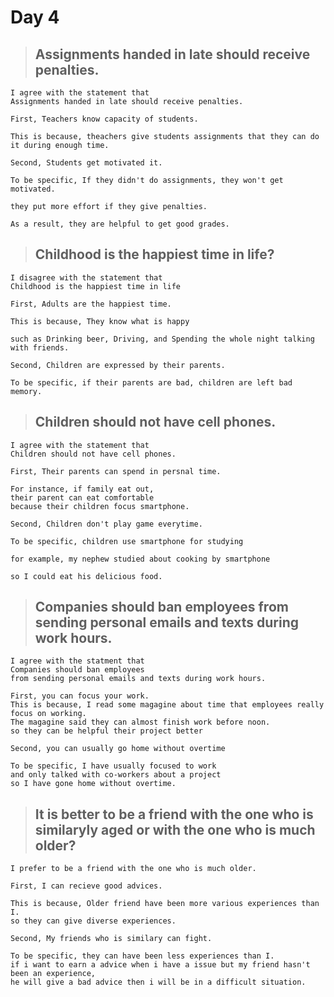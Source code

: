 # Day 4

> ## Assignments handed in late should receive penalties.
```
I agree with the statement that
Assignments handed in late should receive penalties.

First, Teachers know capacity of students.

This is because, theachers give students assignments that they can do it during enough time.

Second, Students get motivated it.

To be specific, If they didn't do assignments, they won't get motivated.

they put more effort if they give penalties.

As a result, they are helpful to get good grades.
```
> ## Childhood is the happiest time in life?
```
I disagree with the statement that
Childhood is the happiest time in life

First, Adults are the happiest time.

This is because, They know what is happy

such as Drinking beer, Driving, and Spending the whole night talking with friends.

Second, Children are expressed by their parents.

To be specific, if their parents are bad, children are left bad memory.
```
> ## Children should not have cell phones.
```
I agree with the statement that
Children should not have cell phones.

First, Their parents can spend in persnal time.

For instance, if family eat out,
their parent can eat comfortable
because their children focus smartphone.

Second, Children don't play game everytime.

To be specific, children use smartphone for studying

for example, my nephew studied about cooking by smartphone

so I could eat his delicious food.
```
> ## Companies should ban employees from sending personal emails and texts during work hours.

```
I agree with the statment that
Companies should ban employees 
from sending personal emails and texts during work hours.

First, you can focus your work.
This is because, I read some magagine about time that employees really focus on working.
The magagine said they can almost finish work before noon.
so they can be helpful their project better

Second, you can usually go home without overtime

To be specific, I have usually focused to work
and only talked with co-workers about a project
so I have gone home without overtime.
```
> ## It is better to be a friend with the one who is similaryly aged or with the one who is much older?
```
I prefer to be a friend with the one who is much older.

First, I can recieve good advices.

This is because, Older friend have been more various experiences than I.
so they can give diverse experiences.

Second, My friends who is similary can fight.

To be specific, they can have been less experiences than I.
if i want to earn a advice when i have a issue but my friend hasn't been an experience,
he will give a bad advice then i will be in a difficult situation.
```

